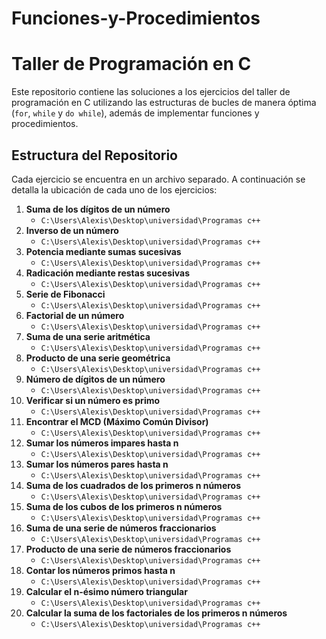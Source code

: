# Funciones-y-Procedimientos
# Taller de Programación en C

Este repositorio contiene las soluciones a los ejercicios del taller de programación en C utilizando las estructuras de bucles de manera óptima (`for`, `while` y `do while`), además de implementar funciones y procedimientos.

## Estructura del Repositorio

Cada ejercicio se encuentra en un archivo separado. A continuación se detalla la ubicación de cada uno de los ejercicios:

1. **Suma de los dígitos de un número**
   - `C:\Users\Alexis\Desktop\universidad\Programas c++`
2. **Inverso de un número**
   - `C:\Users\Alexis\Desktop\universidad\Programas c++`
3. **Potencia mediante sumas sucesivas**
   - `C:\Users\Alexis\Desktop\universidad\Programas c++`
4. **Radicación mediante restas sucesivas**
   - `C:\Users\Alexis\Desktop\universidad\Programas c++`
5. **Serie de Fibonacci**
   - `C:\Users\Alexis\Desktop\universidad\Programas c++`
6. **Factorial de un número**
   - `C:\Users\Alexis\Desktop\universidad\Programas c++`
7. **Suma de una serie aritmética**
   - `C:\Users\Alexis\Desktop\universidad\Programas c++`
8. **Producto de una serie geométrica**
   - `C:\Users\Alexis\Desktop\universidad\Programas c++`
9. **Número de dígitos de un número**
   - `C:\Users\Alexis\Desktop\universidad\Programas c++`
10. **Verificar si un número es primo**
    - `C:\Users\Alexis\Desktop\universidad\Programas c++`
11. **Encontrar el MCD (Máximo Común Divisor)**
    - `C:\Users\Alexis\Desktop\universidad\Programas c++`
12. **Sumar los números impares hasta n**
    - `C:\Users\Alexis\Desktop\universidad\Programas c++`
13. **Sumar los números pares hasta n**
    - `C:\Users\Alexis\Desktop\universidad\Programas c++`
14. **Suma de los cuadrados de los primeros n números**
    - `C:\Users\Alexis\Desktop\universidad\Programas c++`
15. **Suma de los cubos de los primeros n números**
    - `C:\Users\Alexis\Desktop\universidad\Programas c++`
16. **Suma de una serie de números fraccionarios**
    - `C:\Users\Alexis\Desktop\universidad\Programas c++`
17. **Producto de una serie de números fraccionarios**
    - `C:\Users\Alexis\Desktop\universidad\Programas c++`
18. **Contar los números primos hasta n**
    - `C:\Users\Alexis\Desktop\universidad\Programas c++`
19. **Calcular el n-ésimo número triangular**
    - `C:\Users\Alexis\Desktop\universidad\Programas c++`
20. **Calcular la suma de los factoriales de los primeros n números**
    - `C:\Users\Alexis\Desktop\universidad\Programas c++`
